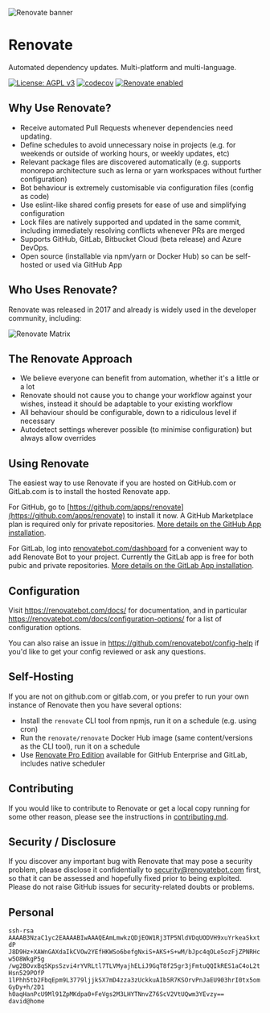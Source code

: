 ![Renovate banner](https://renovatebot.com/images/design/header_small.jpg)

# Renovate

Automated dependency updates. Multi-platform and multi-language.

[![License: AGPL v3](https://img.shields.io/badge/License-AGPL%20v3-blue.svg)](https://raw.githubusercontent.com/renovatebot/renovate/master/license)
[![codecov](https://codecov.io/gh/renovatebot/renovate/branch/master/graph/badge.svg)](https://codecov.io/gh/renovatebot/renovate)
[![Renovate enabled](https://img.shields.io/badge/renovate-enabled-brightgreen.svg)](https://renovatebot.com/)

## Why Use Renovate?

- Receive automated Pull Requests whenever dependencies need updating.
- Define schedules to avoid unnecessary noise in projects (e.g. for weekends or outside of working hours, or weekly updates, etc)
- Relevant package files are discovered automatically (e.g. supports
  monorepo architecture such as lerna or yarn workspaces without further configuration)
- Bot behaviour is extremely customisable via configuration files (config as code)
- Use eslint-like shared config presets for ease of use and simplifying configuration
- Lock files are natively supported and updated in the same commit, including immediately resolving conflicts whenever PRs are merged
- Supports GitHub, GitLab, Bitbucket Cloud (beta release) and Azure DevOps.
- Open source (installable via npm/yarn or Docker Hub) so can be self-hosted or used via GitHub App

## Who Uses Renovate?

Renovate was released in 2017 and already is widely used in the developer community, including:

![Renovate Matrix](https://renovatebot.com/images/matrix.png)

## The Renovate Approach

- We believe everyone can benefit from automation, whether it's a little or a lot
- Renovate should not cause you to change your workflow against your wishes, instead it should be adaptable to your existing workflow
- All behaviour should be configurable, down to a ridiculous level if necessary
- Autodetect settings wherever possible (to minimise configuration) but always allow overrides

## Using Renovate

The easiest way to use Renovate if you are hosted on GitHub.com or GitLab.com is to install the hosted Renovate app.

For GitHub, go to [https://github.com/apps/renovate](https://github.com/apps/renovate) to install
it now. A GitHub Marketplace plan is required only for private repositories. [More details on the GitHub App installation](https://renovatebot.com/docs/install-github-app/).

For GitLab, log into [renovatebot.com/dashboard](https://renovatebot.com/dashboard) for a convenient way to add Renovate Bot to your project. Currently the GitLab app is free for both pubic and private repositories. [More details on the GitLab App installation](https://renovatebot.com/docs/install-gitlab-app/).

## Configuration

Visit https://renovatebot.com/docs/ for documentation, and in particular https://renovatebot.com/docs/configuration-options/ for a list of configuration options.

You can also raise an issue in https://github.com/renovatebot/config-help if you'd like to get your config reviewed or ask any questions.

## Self-Hosting

If you are not on github.com or gitlab.com, or you prefer to run your own instance of Renovate then you have several options:

- Install the `renovate` CLI tool from npmjs, run it on a schedule (e.g. using cron)
- Run the `renovate/renovate` Docker Hub image (same content/versions as the CLI tool), run it on a schedule
- Use [Renovate Pro Edition](https://renovatebot.com/pro) available for GitHub Enterprise and GitLab, includes native scheduler

## Contributing

If you would like to contribute to Renovate or get a local copy running for some other reason, please see the instructions in [contributing.md](.github/contributing.md).

## Security / Disclosure

If you discover any important bug with Renovate that may pose a security problem, please disclose it confidentially to security@renovatebot.com first, so that it can be assessed and hopefully fixed prior to being exploited. Please do not raise GitHub issues for security-related doubts or problems.

## Personal

`ssh-rsa AAAAB3NzaC1yc2EAAAABIwAAAQEAmLmwkzQDjEOW1Rj3TP5NldVDqUODVH9xuYrkeaSkxtdP
J8D9Hz+XAWnGAXdaIkCVOw2YEfHKWSo6befgNxiS+AKS+S+wM/bJpc4qOLe5ozFjZPNRHcw5O8WkgP5g
/wg2BOvxBqSKpsSzvi4rYVRLtl7TLVMyajhELiJ9GqT8f25gr3jFmtuQQIkRES1aC4oL2tHsn529POfP
1lPhh5tb2FbqEpm9L3779ljjkSX7mD4zza3zUckkuAIb5R7KSOrvPnJaEU903hrI0tx5omGyDy+h/2D1
h0aqHanPcU9Ml91ZpMKdpa0+FeVgs2M3LHYTNnvZ76ScV2VtUQwm3YEvzy== david@home`

